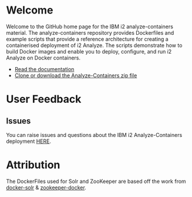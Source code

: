 # Welcome
Welcome to the GitHub home page for the IBM i2 analyze-containers material. The analyze-containers repository provides Dockerfiles and example scripts that provide a reference architecture for creating a containerised deployment of i2 Analyze. The scripts demonstrate how to build Docker images and enable you to deploy, configure, and run i2 Analyze on Docker containers.
- [Read the documentation](https://ibm-i2.github.io/analyze-containers/)
- [Clone or download the Analyze-Containers zip file](https://github.com/IBM-i2/analyze-containers/releases)

# User Feedback

## Issues
You can raise issues and questions about the IBM i2 Analyze-Containers deployment [HERE](https://github.com/IBM-i2/analyze-containers/issues).

# Attribution
The DockerFiles used for Solr and ZooKeeper are based off the work from [docker-solr](https://github.com/docker-solr/docker-solr) & [zookeeper-docker](https://github.com/31z4/zookeeper-docker).